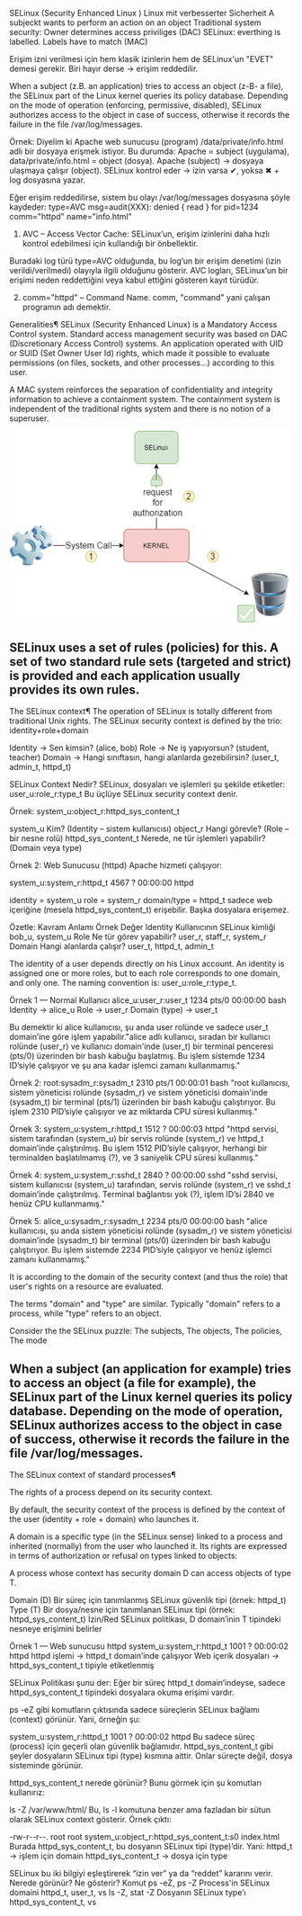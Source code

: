 SELinux (Security Enhanced Linux )
Linux mit verbesserter Sicherheit
A subjeckt wants to perform an action on an object 
Traditional system security: Owner determines access priviliges (DAC)
SELinux: everthing is labelled. Labels have to match (MAC)

Erişim izni verilmesi için hem klasik izinlerin hem de SELinux'un "EVET" demesi gerekir. Biri hayır derse → erişim reddedilir.

When a subject (z.B. an application) tries to access an object (z-B- a file), the SELinux part of the Linux kernel queries its policy database. Depending on the mode of operation (enforcing, permissive, disabled), SELinux authorizes access to the object in case of success, otherwise it records the failure in the file /var/log/messages.


Örnek: Diyelim ki Apache web sunucusu (program) /data/private/info.html adlı bir dosyaya erişmek istiyor. Bu durumda: Apache = subject (uygulama), data/private/info.html = object (dosya). Apache (subject) → dosyaya ulaşmaya çalışır (object). SELinux kontrol eder → izin varsa ✔, yoksa ✖ + log dosyasına yazar.
 
Eğer erişim reddedilirse, sistem bu olayı /var/log/messages dosyasına şöyle kaydeder:  type=AVC msg=audit(XXX): denied { read } for pid=1234 comm="httpd" name="info.html"
1. AVC – Access Vector Cache: SELinux’un, erişim izinlerini daha hızlı kontrol edebilmesi için kullandığı bir önbellektir.

Buradaki log türü type=AVC olduğunda, bu log’un bir erişim denetimi (izin verildi/verilmedi) olayıyla ilgili olduğunu gösterir. AVC logları, SELinux’un bir erişimi neden reddettiğini veya kabul ettiğini gösteren kayıt türüdür.

2. comm="httpd" – Command Name. comm, "command" yani çalışan programın adı demektir. 

Generalities¶
SELinux (Security Enhanced Linux) is a Mandatory Access Control system. Standard access management security was based on DAC (Discretionary Access Control) systems. An application operated with UID or SUID (Set Owner User Id) rights, which made it possible to evaluate permissions (on files, sockets, and other processes...) according to this user. 

A MAC system reinforces the separation of confidentiality and integrity information to achieve a containment system. The containment system is independent of the traditional rights system and there is no notion of a superuser.

![alt text](image.png)

SELinux uses a set of rules (policies) for this. A set of two standard rule sets (targeted and strict) is provided and each application usually provides its own rules. 
-----------------------------------------------------
The SELinux context¶
The operation of SELinux is totally different from traditional Unix rights. The SELinux security context is defined by the trio: 
identity+role+domain

Identity → Sen kimsin? (alice, bob)
Role → Ne iş yapıyorsun? (student, teacher)
Domain → Hangi sınıftasın, hangi alanlarda gezebilirsin? (user_t, admin_t, httpd_t)

SELinux Context Nedir?
SELinux, dosyaları ve işlemleri şu şekilde etiketler:
user_u:role_r:type_t
Bu üçlüye SELinux security context denir.

Örnek:
system_u:object_r:httpd_sys_content_t

system_u	               Kim? (Identity – sistem kullanıcısı)
object_r	               Hangi görevle? (Role – bir nesne rolü)
httpd_sys_content_t	   Nerede, ne tür işlemleri yapabilir? (Domain veya type)

Örnek 2: Web Sunucusu (httpd)
Apache hizmeti çalışıyor:

system_u:system_r:httpd_t   4567 ? 00:00:00 httpd

identity = system_u
role = system_r
domain/type = httpd_t 
sadece web içeriğine (mesela httpd_sys_content_t) erişebilir. Başka dosyalara erişemez.

Özetle:
Kavram	      Anlamı	                        Örnek Değer
Identity	      Kullanıcının SELinux kimliği	   bob_u, system_u
Role	         Ne tür görev yapabilir?	         user_r, staff_r, system_r
Domain	      Hangi alanlarda çalışır?	      user_t, httpd_t, admin_t

The identity of a user depends directly on his Linux account. An identity is assigned one or more roles, but to each role corresponds to one domain, and only one.
The naming convention is: user_u:role_r:type_t.

Örnek 1 — Normal Kullanıcı
alice_u:user_r:user_t   1234 pts/0 00:00:00 bash
Identity → alice_u      Role → user_r     Domain (type) → user_t

Bu demektir ki alice kullanıcısı, şu anda user rolünde ve sadece user_t domain’ine göre işlem yapabilir."alice adlı kullanıcı, sıradan bir kullanıcı rolünde (user_r) ve kullanıcı domain'inde (user_t) bir terminal penceresi (pts/0) üzerinden bir bash kabuğu başlatmış. Bu işlem sistemde 1234 ID’siyle çalışıyor ve şu ana kadar işlemci zamanı kullanmamış."

Örnek 2:
root:sysadm_r:sysadm_t   2310 pts/1 00:00:01 bash
"root kullanıcısı, sistem yöneticisi rolünde (sysadm_r) ve sistem yöneticisi domain'inde (sysadm_t) bir terminal (pts/1) üzerinden bir bash kabuğu çalıştırıyor. Bu işlem 2310 PID’siyle çalışıyor ve az miktarda CPU süresi kullanmış."

Örnek 3:
system_u:system_r:httpd_t   1512 ? 00:00:03 httpd
"httpd servisi, sistem tarafından (system_u) bir servis rolünde (system_r) ve httpd_t domain’inde çalıştırılmış. Bu işlem 1512 PID’siyle çalışıyor, herhangi bir terminalden başlatılmamış (?), ve 3 saniyelik CPU süresi kullanmış."

Örnek 4:
system_u:system_r:sshd_t   2840 ? 00:00:00 sshd
"sshd servisi, sistem kullanıcısı (system_u) tarafından, servis rolünde (system_r) ve sshd_t domain’inde çalıştırılmış. Terminal bağlantısı yok (?), işlem ID’si 2840 ve henüz CPU kullanmamış."

Örnek 5:
alice_u:sysadm_r:sysadm_t   2234 pts/0 00:00:00 bash
"alice kullanıcısı, şu anda sistem yöneticisi rolünde (sysadm_r) ve sistem yöneticisi domain’inde (sysadm_t) bir terminal (pts/0) üzerinden bir bash kabuğu çalıştırıyor. Bu işlem sistemde 2234 PID’siyle çalışıyor ve henüz işlemci zamanı kullanmamış."

It is according to the domain of the security context (and thus the role) that user's rights on a resource are evaluated. 

The terms "domain" and "type" are similar. Typically "domain" refers to a process, while "type" refers to an object.

Consider the the SELinux puzzle: The subjects, The objects, The policies, The mode

When a subject (an application for example) tries to access an object (a file for example), the SELinux part of the Linux kernel queries its policy database. Depending on the mode of operation, SELinux authorizes access to the object in case of success, otherwise it records the failure in the file /var/log/messages.
---------------------------------------------------------------------
The SELinux context of standard processes¶

The rights of a process depend on its security context.

By default, the security context of the process is defined by the context of the user (identity + role + domain) who launches it.

A domain is a specific type (in the SELinux sense) linked to a process and inherited (normally) from the user who launched it. Its rights are expressed in terms of authorization or refusal on types linked to objects:

A process whose context has security domain D can access objects of type T.

Domain (D)	Bir süreç için tanımlanmış SELinux güvenlik tipi (örnek: httpd_t)
Type (T)	   Bir dosya/nesne için tanımlanan SELinux tipi (örnek: httpd_sys_content_t)
İzin/Red	   SELinux politikası, D domain’inin T tipindeki nesneye erişimini belirler

Örnek 1 — Web sunucusu httpd
system_u:system_r:httpd_t   1001 ? 00:00:02 httpd
httpd işlemi               → httpd_t domain’inde çalışıyor
Web içerik dosyaları       → httpd_sys_content_t tipiyle etiketlenmiş

SELinux Politikası şunu der: Eğer bir süreç httpd_t domain’indeyse, sadece httpd_sys_content_t tipindeki dosyalara okuma erişimi vardır.

ps -eZ gibi komutların çıktısında sadece süreçlerin SELinux bağlamı (context) görünür. Yani, örneğin şu:

system_u:system_r:httpd_t   1001 ? 00:00:02 httpd
Bu sadece süreç (process) için geçerli olan güvenlik bağlamıdır. httpd_sys_content_t gibi şeyler dosyaların SELinux tipi (type) kısmına aittir. Onlar süreçte değil, dosya sisteminde görünür.

httpd_sys_content_t nerede görünür?
Bunu görmek için şu komutları kullanırız:

ls -Z /var/www/html/
Bu, ls -l komutuna benzer ama fazladan bir sütun olarak SELinux context gösterir.
Örnek çıktı:

-rw-r--r--. root root system_u:object_r:httpd_sys_content_t:s0 index.html
Burada httpd_sys_content_t, bu dosyanın SELinux tipi (type)’dir.
Yani: 
httpd_t → işlem için domain
httpd_sys_content_t → dosya için type

SELinux bu iki bilgiyi eşleştirerek “izin ver” ya da “reddet” kararını verir.
Nerede görünür?	   Ne gösterir?	                  Komut
ps -eZ, ps -Z	      Process'in SELinux domaini	      httpd_t, user_t, vs
ls -Z, stat -Z	      Dosyanın SELinux type’ı	         httpd_sys_content_t, vs
